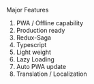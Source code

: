 Major Features

1. PWA / Offline capability
2. Production ready
3. Redux-Saga
4. Typescript
5. Light weight
6. Lazy Loading
7. Auto PWA update
8. Translation / Localization
